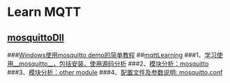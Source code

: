 # Learn MQTT
## [mosquittoDll](https://github.com/happyHeartJ/learningMqtt/tree/master/moquittoDll)
###[Windows使用mosquitto demo的简单教程](https://github.com/happyHeartJ/learningMqtt/blob/master/moquittoDll/useMosquittoDemo.markdown)
##[mqttLearning](https://github.com/happyHeartJ/learningMqtt/tree/master/mqttLearning)
###1、[学习使用__mosquitto__，包括安装、使用源码分析](https://github.com/happyHeartJ/learningMqtt/blob/master/mqttLearning/mosquittoLearn.markdown)
###2、[模块分析：mosquitto](https://github.com/happyHeartJ/learningMqtt/blob/master/mqttLearning/mosquittoModule.markdown) 
###3、[模块分析：other module](https://github.com/happyHeartJ/learningMqtt/blob/master/mqttLearning/otherModule.markdown)
###4、[配置文件及参数说明: mosquitto.conf](https://github.com/happyHeartJ/learningMqtt/blob/master/mqttLearning/configuration.markdown)
